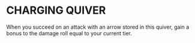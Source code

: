 # CHARGING QUIVER

When you succeed on an attack with an arrow stored in this quiver, gain a bonus to the damage roll equal to your current tier.
